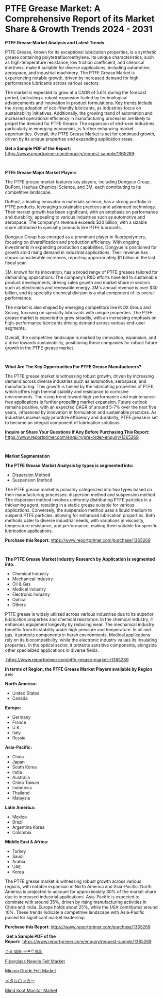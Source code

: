 <p><h1>PTFE Grease Market: A Comprehensive Report of its Market Share & Growth Trends 2024 - 2031</h1></p><p><strong>PTFE Grease Market Analysis and Latest Trends</strong></p>
<p><p>PTFE Grease, known for its exceptional lubrication properties, is a synthetic grease containing polytetrafluoroethylene. Its unique characteristics, such as high-temperature resistance, low friction coefficient, and chemical inertness, make it suitable for diverse applications, including automotive, aerospace, and industrial machinery. The PTFE Grease Market is experiencing notable growth, driven by increased demand for high-performance lubricants across various sectors. </p><p>The market is expected to grow at a CAGR of 5.6% during the forecast period, indicating a robust expansion fueled by technological advancements and innovation in product formulations. Key trends include the rising adoption of eco-friendly lubricants, as industries focus on sustainability initiatives. Additionally, the growing trend of automation and increased operational efficiency in manufacturing processes are likely to propel the demand for PTFE Grease. The expansion of end-user industries, particularly in emerging economies, is further enhancing market opportunities. Overall, the PTFE Grease Market is set for continued growth, driven by its unique properties and expanding application areas.</p></p>
<p><strong>Get a Sample PDF of the Report:&nbsp;</strong> <a href="https://www.reportprimer.com/enquiry/request-sample/1365269">https://www.reportprimer.com/enquiry/request-sample/1365269</a></p>
<p>&nbsp;</p>
<p><strong>PTFE Grease Major Market Players</strong></p>
<p><p>The PTFE grease market features key players, including Dongyue Group, DuPont, Haohua Chemical Science, and 3M, each contributing to its competitive landscape. </p><p>DuPont, a leading innovator in materials science, has a strong portfolio in PTFE products, leveraging sustainable practices and advanced technology. Their market growth has been significant, with an emphasis on performance and durability, appealing to various industries such as automotive and aerospace. The company's revenue exceeds $20 billion, with a sizable share attributed to specialty products like PTFE lubricants.</p><p>Dongyue Group has emerged as a prominent player in fluoropolymers, focusing on diversification and production efficiency. With ongoing investments in expanding production capabilities, Dongyue is positioned for growth amid rising demand in industrial applications. Their revenue has shown considerable increases, reporting approximately $1 billion in the last fiscal year.</p><p>3M, known for its innovation, has a broad range of PTFE greases tailored for demanding applications. The company’s R&D efforts have led to sustainable product developments, driving sales growth and market share in sectors such as electronics and renewable energy. 3M's annual revenue is over $30 billion, and its specialty chemical division is a vital component of its overall performance.</p><p>The market is also shaped by emerging competitors like INOX Group and Solvay, focusing on specialty lubricants with unique properties. The PTFE grease market is expected to grow steadily, with an increasing emphasis on high-performance lubricants driving demand across various end-user segments.</p><p>Overall, the competitive landscape is marked by innovation, expansion, and a drive towards sustainability, positioning these companies for robust future growth in the PTFE grease market.</p></p>
<p>&nbsp;</p>
<p><strong>What Are The Key Opportunities For PTFE Grease Manufacturers?</strong></p>
<p><p>The PTFE grease market is witnessing robust growth, driven by increasing demand across diverse industries such as automotive, aerospace, and manufacturing. This growth is fueled by the lubricating properties of PTFE, which offers high thermal stability and resistance to corrosive environments. The rising trend toward high-performance and maintenance-free applications is further propelling market expansion. Future outlook remains positive, with an expected CAGR of around 5-7% over the next five years, influenced by innovation in formulation and sustainable practices. As industries increasingly prioritize efficiency and durability, PTFE grease is set to become an integral component of lubrication solutions.</p></p>
<p><strong>Inquire or Share Your Questions If Any Before Purchasing This Report:</strong> <a href="https://www.reportprimer.com/enquiry/pre-order-enquiry/1365269">https://www.reportprimer.com/enquiry/pre-order-enquiry/1365269</a></p>
<p>&nbsp;</p>
<p><strong>Market Segmentation</strong></p>
<p><strong>The PTFE Grease Market Analysis by types is segmented into:</strong></p>
<p><ul><li>Dispersion Method</li><li>Suspension Method</li></ul></p>
<p><p>The PTFE grease market is primarily categorized into two types based on their manufacturing processes: dispersion method and suspension method. The dispersion method involves uniformly distributing PTFE particles in a thickening agent, resulting in a stable grease suitable for various applications. Conversely, the suspension method uses a liquid medium to suspend PTFE particles, allowing for enhanced lubrication properties. Both methods cater to diverse industrial needs, with variations in viscosity, temperature resistance, and performance, making them suitable for specific lubrication applications.</p></p>
<p><strong>Purchase this Report:&nbsp;</strong><a href="https://www.reportprimer.com/purchase/1365269">https://www.reportprimer.com/purchase/1365269</a></p>
<p>&nbsp;</p>
<p><strong>The PTFE Grease Market Industry Research by Application is segmented into:</strong></p>
<p><ul><li>Chemical Industry</li><li>Mechanical Industry</li><li>Oil & Gas</li><li>Medical Industry</li><li>Electronic Industry</li><li>Optical</li><li>Others</li></ul></p>
<p><p>PTFE grease is widely utilized across various industries due to its superior lubrication properties and chemical resistance. In the chemical industry, it enhances equipment longevity by reducing wear. The mechanical industry benefits from its stability under high pressure and temperature. In oil and gas, it protects components in harsh environments. Medical applications rely on its biocompatibility, while the electronic industry values its insulating properties. In the optical sector, it protects sensitive components, alongside other specialized applications in diverse fields.</p></p>
<p><a href="https://www.reportprimer.com/ptfe-grease-market-r1365269">&nbsp;https://www.reportprimer.com/ptfe-grease-market-r1365269</a></p>
<p><strong>In terms of Region, the PTFE Grease Market Players available by Region are:</strong></p>
<p>
    <p> <strong> North America: </strong>
        <ul>
            <li>United States</li>
            <li>Canada</li>
        </ul>
        </p> 
    <p> <strong> Europe: </strong>
        <ul>
            <li>Germany</li>
            <li>France</li>
            <li>U.K.</li>
            <li>Italy</li>
            <li>Russia</li>
        </ul>
        </p> 
    <p> <strong> Asia-Pacific: </strong>
        <ul>
            <li>China</li>
            <li>Japan</li>
            <li>South Korea</li>
            <li>India</li>
            <li>Australia</li>
            <li>China Taiwan</li>
            <li>Indonesia</li>
            <li>Thailand</li>
            <li>Malaysia</li>
        </ul>
        </p> 
    <p> <strong> Latin America: </strong>
        <ul>
            <li>Mexico</li>
            <li>Brazil</li>
            <li>Argentina Korea</li>
            <li>Colombia</li>
        </ul>
        </p> 
    <p> <strong> Middle East & Africa: </strong>
        <ul>
            <li>Turkey</li>
            <li>Saudi</li>
            <li>Arabia</li>
            <li>UAE</li>
            <li>Korea</li>
        </ul>
    </p>
    </p>
<p><p>The PTFE grease market is witnessing robust growth across various regions, with notable expansion in North America and Asia-Pacific. North America is projected to account for approximately 30% of the market share due to increased industrial applications. Asia-Pacific is expected to dominate with around 35%, driven by rising manufacturing activities in China and India. Europe holds about 25%, while the USA contributes around 10%. These trends indicate a competitive landscape with Asia-Pacific poised for significant market leadership.</p></p>
<p><strong>Purchase this Report: </strong><a href="https://www.reportprimer.com/purchase/1365269">https://www.reportprimer.com/purchase/1365269</a></p>
<p>&nbsp;<strong>Get a Sample PDF of the Report:&nbsp;&nbsp;</strong><a href="https://www.reportprimer.com/enquiry/request-sample/1365269">https://www.reportprimer.com/enquiry/request-sample/1365269</a></p>
<p><strong></strong></p>
<p><p><a href="https://medium.com/@marcelefueye/%EA%B8%80%EB%A1%9C%EB%B2%8C-%EC%88%98%EC%9A%94-%EC%98%88%EC%B8%A1-%EC%86%8C%ED%94%84%ED%8A%B8%EC%9B%A8%EC%96%B4-%EC%8B%9C%EC%9E%A5-%EC%A0%90%EC%9C%A0%EC%9C%A8-%EB%B0%8F-%EC%84%B1%EC%9E%A5-%EA%B8%B0%ED%9A%8C%EC%99%80-%EC%8B%9C%EC%9E%A5-%EA%B7%9C%EB%AA%A8%EA%B0%80-2024%EB%85%84%EB%B6%80%ED%84%B0-2031%EB%85%84%EA%B9%8C%EC%A7%80-7-2-%EC%9D%98-%EC%97%B0%ED%8F%89%EA%B7%A0-%EC%84%B1%EC%9E%A5%EB%A5%A0-cagr-%EB%A1%9C-%EC%84%B1%EC%9E%A5%ED%95%98%EA%B3%A0-%EC%9E%88%EC%8A%B5%EB%8B%88%EB%8B%A4-5643d7496db0">수요 예측 소프트웨어</a></p><p><a href="https://issuu.com/reportprime-2/docs/fiberglass-needle-felt-market-size-_f505b81ffcfef1">Fiberglass Needle Felt Market</a></p><p><a href="https://issuu.com/reportprime-2/docs/micron-grade-felt-market-size-2030._dcc956a225f350">Micron Grade Felt Market</a></p><p><a href="https://medium.com/@aidanmustoe/%E3%83%A1%E3%82%BF%E3%83%AB%E3%83%AD%E3%83%83%E3%82%AB%E3%83%BC%E5%B8%82%E5%A0%B4%E3%81%AE%E6%88%A6%E7%95%A5%E7%9A%84%E3%82%A4%E3%83%B3%E3%82%B5%E3%82%A4%E3%83%88-%E3%83%A1%E3%82%BF%E3%83%AB%E3%83%AD%E3%83%83%E3%82%AB%E3%83%BC%E6%A5%AD%E7%95%8C%E3%81%AB%E3%81%8A%E3%81%91%E3%82%8B%E8%A3%BD%E5%93%81%E3%81%AE%E9%80%B2%E5%8C%96%E3%81%A8%E5%B8%82%E5%A0%B4%E3%82%BB%E3%82%B0%E3%83%A1%E3%83%B3%E3%83%86%E3%83%BC%E3%82%B7%E3%83%A7%E3%83%B3-d02ed1f23884">メタルロッカー</a></p><p><a href="https://www.linkedin.com/pulse/global-blind-spot-monitor-market-landscape-future-trends-fi9gc?trackingId=bV6WCS6XQbmNj6tCcLH%2Fpw%3D%3D">Blind Spot Monitor Market</a></p></p>